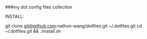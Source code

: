 ###my dot config files collection

INSTALL:

git clone git@github.com:nathon-wang/dotfiles.git ~/.dotfiles.git
cd ~/.dotfiles.git && ./install.sh
